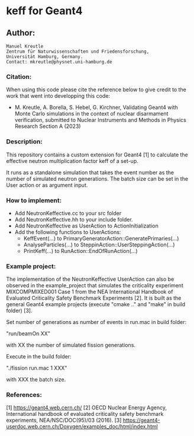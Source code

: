 # keff for Geant4

## Author:
    Manuel Kreutle
    Zentrum für Naturwissenschaften und Friedensforschung,
    Universität Hamburg, Germany.
    Contact: mkreutle@physnet.uni-hamburg.de

### Citation:
When using this code please cite the reference below to give credit to the work that went into developping this code:  
  * M. Kreutle, A. Borella, S. Hebel, G. Kirchner, Validating Geant4 with Monte Carlo simulations in the context of nuclear disarmament verification, submitted to Nuclear Instruments and Methods in Physics Research Section A (2023)

### Description:
This repository contains a custom extension for Geant4 [1] to calculate the effective neutron multiplication factor keff of a set-up.

It runs as a standalone simulation that takes the event number as the number of simulated neutron generations. The batch size can be set in the User action or as argument input.

### How to implement:
- Add NeutronKeffective.cc to your src folder
- Add NeutronKeffective.hh to your include folder.
- Add NeutronKeffective as UserAction to ActionInitialization
- Add the following functions to UserActions:
  - KeffEvent(...) to PrimaryGeneratorAction::GeneratePrimaries(...)
  - AnalyseParticles(...) to SteppinAction::UserSteppingAction(...)
  - PrintKeff(...) to RunAction::EndOfRunAction(...)

### Example project:
The implementation of the NeutronKeffective UserAction can also be observed in the example_project that simulates the criticality experiment MIXCOMPMIXED001 Case 1 from the NEA International Handbook of Evaluated Criticality Safety Benchmark Experiments [2]. It is built as the general Geant4 example projects (execute "cmake .." and "make" in build folder) [3].

Set number of generations as number of events in run.mac in build folder:

  "run/beamOn XX"

with XX the number of simulated fission generations.

Execute in the build folder:

  "./fission run.mac 1 XXX"

with XXX the batch size.

### References:
  [1] https://geant4.web.cern.ch/
  [2] OECD Nuclear Energy Agency, International handbook of evaluated criticality safety benchmark experiments, NEA/NSC/DOC(95)/03 (2016).
  [3] https://geant4-userdoc.web.cern.ch/Doxygen/examples_doc/html/index.html
